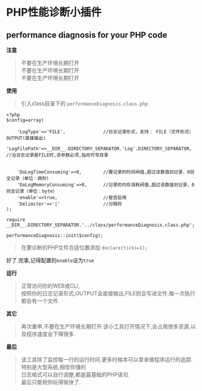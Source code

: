 # PHP性能诊断小插件
## performance diagnosis for your PHP code

**注意**
>不要在生产环境长期打开<br />不要在生产环境长期打开<br />不要在生产环境长期打开


**使用**
>引入class目录下的 `performanceDiagnosis.class.php`

```
<?php
$config=array(

    'LogType'=>'FILE',              //日志记录形式，支持： FILE（文件形式） OUTPUT(直接输出)
    'LogFilePath'=>__DIR__.DIRECTORY_SEPARATOR.'Log'.DIRECTORY_SEPARATOR,                  //当日志记录是FILE时,该参数必须,指向可写目录


    'DoLogTimeConsuming'=>0,        //要记录的时间阀值,超过该数值则记录，0则全记录（单位：微秒）
    'DoLogMemoryConsuming'=>0,      //记录的内存消耗阀值,超过该数值则记录，0则全记录（单位：byte）
    'enable'=>true,                 //是否启用
    'Delimiter'=>'|'                //分隔符
);

require __DIR__.DIRECTORY_SEPARATOR.'../class/performanceDiagnosis.class.php';

performanceDiagnosis::init($config);

```

>在要诊断的PHP文件合适位置添加 `declare(ticks=1);`

好了.完事,记得配置的`enable`设为`true`

**运行**
>正常访问你的WEB或CLI,<br />按照你的日志记录形式,OUTPUT会直接输出,FILE则会写进文件,每一次执行都会有一个文件.



**其它**
>再次重申,不要在生产环境长期打开.该小工具打开情况下,会占用很多资源,以及程序速度会下降很多.


**最后**
>该工具除了监控每一行的运行时间.更多时候本可以拿来做程序运行的追踪.特别是大型系统,相信你懂的<br />日志格式可以自行调整,都是最基础的PHP语句.<br />最后只能祝你玩得愉快了.
